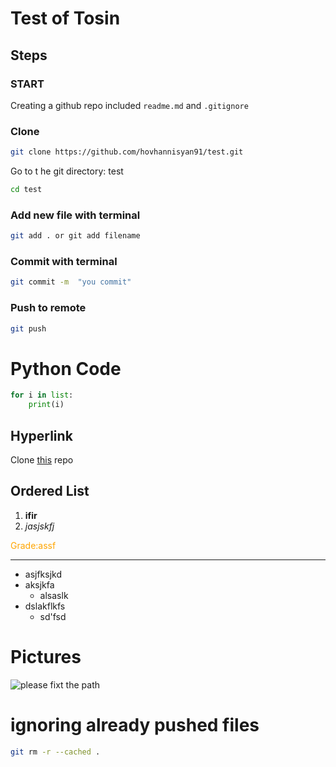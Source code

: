 # Test of Tosin

## Steps 

### START

Creating a github repo included `readme.md` and `.gitignore`


### Clone

```bash 
git clone https://github.com/hovhannisyan91/test.git
```
Go to t he git directory: test

```bash 
cd test
```

### Add new file with terminal

```bash 
git add . or git add filename
```

### Commit with terminal

```bash 
git commit -m  "you commit"
```

### Push to remote

```bash 
git push
```


# Python Code

```python 
for i in list:
    print(i) 
```

## Hyperlink

Clone [this](https://github.com/hovhannisyan91/test.git) repo

## Ordered List

1. **ifir**
4. *jasjskfj*

<span style='color:orange'>Grade:assf </span>

---
- asjfksjkd
- aksjkfa
  - alsaslk
- dslakflkfs
  - sd'fsd


# Pictures

![please fixt the path](https://images.pexels.com/photos/3016350/pexels-photo-3016350.jpeg?cs=srgb&dl=pexels-pierre-blache-651604-3016350., 'Something')


# ignoring already pushed files


```bash
git rm -r --cached .
```